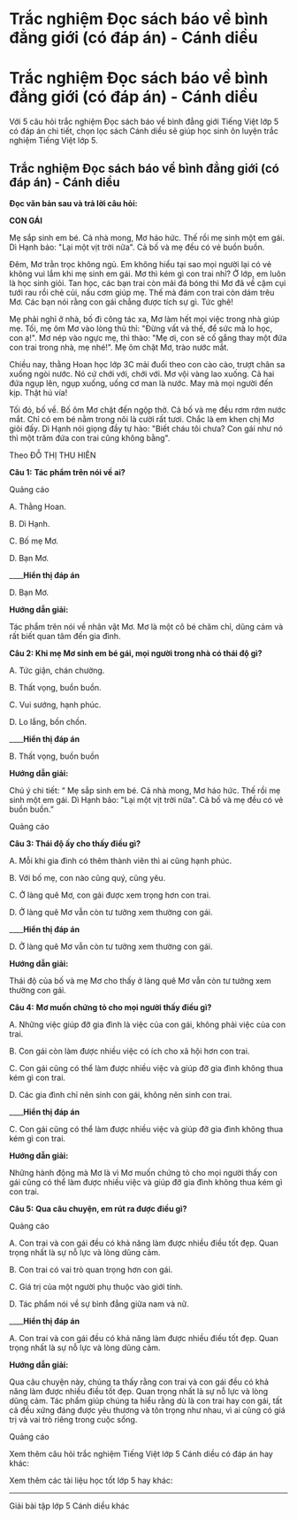 # Trắc nghiệm Đọc sách báo về bình đẳng giới (có đáp án) - Cánh diều

# Trắc nghiệm Đọc sách báo về bình đẳng giới (có đáp án) - Cánh diều

Với 5 câu hỏi trắc nghiệm Đọc sách báo về bình đẳng giới Tiếng Việt lớp 5 có đáp án chi tiết, chọn lọc sách Cánh diều sẽ giúp học sinh ôn luyện trắc nghiệm Tiếng Việt lớp 5.

## Trắc nghiệm Đọc sách báo về bình đẳng giới (có đáp án) - Cánh diều

**Đọc văn bản sau và trả lời câu hỏi:**

**CON GÁI**

Mẹ sắp sinh em bé. Cả nhà mong, Mơ háo hức. Thế rồi mẹ sinh một em gái. Dì Hạnh bảo: "Lại một vịt trời nữa". Cả bố và mẹ đều có vẻ buồn buồn.

Đêm, Mơ trằn trọc không ngủ. Em không hiểu tại sao mọi người lại có vẻ không vui lắm khi mẹ sinh em gái. Mơ thì kém gì con trai nhỉ? Ở lớp, em luôn là học sinh giỏi. Tan học, các bạn trai còn mải đá bóng thì Mơ đã về cặm cụi tưới rau rồi chẻ củi, nấu cơm giúp mẹ. Thế mà đám con trai còn dám trêu Mơ. Các bạn nói rằng con gái chẳng được tích sự gì. Tức ghê!

Mẹ phải nghỉ ở nhà, bố đi công tác xa, Mơ làm hết mọi việc trong nhà giúp mẹ. Tối, mẹ ôm Mơ vào lòng thủ thỉ: "Đừng vất vả thế, để sức mà lo học, con ạ!". Mơ nép vào ngực mẹ, thì thào: "Mẹ ơi, con sẽ cố gắng thay một đứa con trai trong nhà, mẹ nhé!". Mẹ ôm chặt Mơ, trào nước mắt.

Chiều nay, thằng Hoan học lớp 3C mải đuổi theo con cào cào, trượt chân sa xuống ngòi nước. Nó cứ chới với, chới với. Mơ vội vàng lao xuống. Cả hai đứa ngụp lên, ngụp xuống, uống cơ man là nước. May mà mọi người đến kịp. Thật hú vía!

Tối đó, bố về. Bố ôm Mơ chặt đến ngộp thở. Cả bố và mẹ đều rơm rớm nước mắt. Chỉ có em bé nằm trong nôi là cười rất tươi. Chắc là em khen chị Mơ giỏi đấy. Dì Hạnh nói giọng đầy tự hào: "Biết cháu tôi chưa? Con gái như nó thì một trăm đứa con trai cũng không bằng".

Theo ĐỖ THỊ THU HIÊN

**Câu 1:** **Tác phẩm trên nói về ai?**

Quảng cáo

A. Thằng Hoan.

B. Dì Hạnh.

C. Bố mẹ Mơ.

D. Bạn Mơ.

____**Hiển thị đáp án**

D. Bạn Mơ.

**Hướng dẫn giải:**

Tác phẩm trên nói về nhân vật Mơ. Mơ là một cô bé chăm chỉ, dũng cảm và rất biết quan tâm đến gia đình.

**Câu 2: Khi mẹ Mơ sinh em bé gái, mọi người trong nhà có thái độ gì?**

A. Tức giận, chán chường.

B. Thất vọng, buồn buồn.

C. Vui sướng, hạnh phúc.

D. Lo lắng, bồn chồn.

____**Hiển thị đáp án**

B. Thất vọng, buồn buồn

**Hướng dẫn giải:**

Chú ý chi tiết: “ Mẹ sắp sinh em bé. Cả nhà mong, Mơ háo hức. Thế rồi mẹ sinh một em gái. Dì Hạnh bảo: "Lại một vịt trời nữa". Cả bố và mẹ đều có vẻ buồn buồn.”

Quảng cáo

**Câu 3: Thái độ ấy cho thấy điều gì?**

A. Mỗi khi gia đình có thêm thành viên thì ai cũng hạnh phúc.

B. Với bố mẹ, con nào cũng quý, cũng yêu.

C. Ở làng quê Mơ, con gái được xem trọng hơn con trai.

D. Ở làng quê Mơ vẫn còn tư tưởng xem thường con gái.

____**Hiển thị đáp án**

D. Ở làng quê Mơ vẫn còn tư tưởng xem thường con gái.

**Hướng dẫn giải:**

Thái độ của bố và mẹ Mơ cho thấy ở làng quê Mơ vẫn còn tư tưởng xem thường con gái.

**Câu 4:** **Mơ muốn chứng tỏ cho mọi người thấy điều gì?**

A. Những việc giúp đỡ gia đình là việc của con gái, không phải việc của con trai.

B. Con gái còn làm được nhiều việc có ích cho xã hội hơn con trai.

C. Con gái cũng có thể làm được nhiều việc và giúp đỡ gia đình không thua kém gì con trai.

D. Các gia đình chỉ nên sinh con gái, không nên sinh con trai.

____**Hiển thị đáp án**

C. Con gái cũng có thể làm được nhiều việc và giúp đỡ gia đình không thua kém gì con trai.

**Hướng dẫn giải:**

Những hành động mà Mơ là vì Mơ muốn chứng tỏ cho mọi người thấy con gái cũng có thể làm được nhiều việc và giúp đỡ gia đình không thua kém gì con trai.

**Câu 5:** **Qua câu chuyện, em rút ra được điều gì?**

Quảng cáo

A. Con trai và con gái đều có khả năng làm được nhiều điều tốt đẹp. Quan trọng nhất là sự nỗ lực và lòng dũng cảm.

B. Con trai có vai trò quan trọng hơn con gái.

C. Giá trị của một người phụ thuộc vào giới tính. 

D. Tác phẩm nói về sự bình đẳng giữa nam và nữ. 

____**Hiển thị đáp án**

A. Con trai và con gái đều có khả năng làm được nhiều điều tốt đẹp. Quan trọng nhất là sự nỗ lực và lòng dũng cảm.

**Hướng dẫn giải:**

Qua câu chuyện này, chúng ta thấy rằng con trai và con gái đều có khả năng làm được nhiều điều tốt đẹp. Quan trọng nhất là sự nỗ lực và lòng dũng cảm. Tác phẩm giúp chúng ta hiểu rằng dù là con trai hay con gái, tất cả đều xứng đáng được yêu thương và tôn trọng như nhau, vì ai cũng có giá trị và vai trò riêng trong cuộc sống.

Quảng cáo

Xem thêm câu hỏi trắc nghiệm Tiếng Việt lớp 5 Cánh diều có đáp án hay khác:

Xem thêm các tài liệu học tốt lớp 5 hay khác:

* * *

Giải bài tập lớp 5 Cánh diều khác
